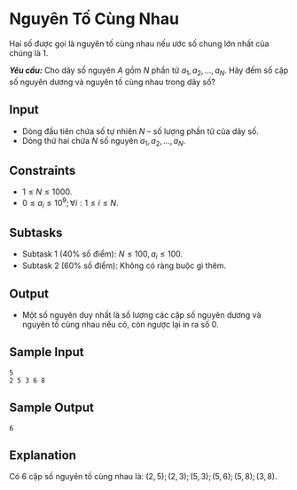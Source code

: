 # Nguyên Tố Cùng Nhau

Hai số được gọi là nguyên tố cùng nhau nếu ước số chung lớn nhất của chúng là $1$.

***Yêu cầu:*** Cho dãy số nguyên $A$ gồm $N$ phần tử $a_1,a_2,…,a_N$. Hãy đếm số cặp số nguyên dương và nguyên tố cùng nhau trong dãy số?

## Input

- Dòng đầu tiên chứa số tự nhiên $N$ – số lượng phần tử của dãy số.
- Dòng thứ hai chứa $N$ số nguyên $a_1,a_2,…,a_N$.

## Constraints

- $1≤N≤1000$.
- $0≤a_i≤10^9;\forall i: 1≤i≤N$.

## Subtasks 

- Subtask $1$ ($40\%$ số điểm): $N \le 100, a_i \le 100$.
- Subtask $2$ ($60\%$ số điểm): Không có ràng buộc gì thêm.

## Output

- Một số nguyên duy nhất là số lượng các cặp số nguyên dương và nguyên tố cùng nhau nếu có, còn ngược lại in ra số $0$.

## Sample Input

```
5
2 5 3 6 8
```
## Sample Output

```
6
```

## Explanation

Có $6$ cặp số nguyên tố cùng nhau là: $(2,5); (2,3); (5,3); (5,6); (5,8); (3,8)$.

